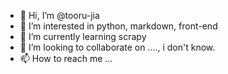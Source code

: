 - 👋 Hi, I’m @tooru-jia
- 👀 I’m interested in python, markdown, front-end
- 🌱 I’m currently learning scrapy
- 💞️ I’m looking to collaborate on ...., i don't know. 
- 📫 How to reach me ...

<!---
tooru-jia/tooru-jia is a ✨ special ✨ repository because its `README.md` (this file) appears on your GitHub profile.
You can click the Preview link to take a look at your changes.
--->
